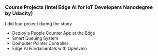 ### Course Projects (Intel Edge AI for IoT Developers Nanodegree by Udacity)
I did four project during the study
- Deploy a People Counter App at the Edge
- Smart Queuing System
- Computer Pointer Controller 
- Edge AI Fundamentals with Openvino
